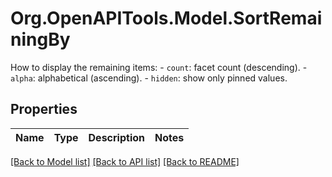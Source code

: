 # Org.OpenAPITools.Model.SortRemainingBy
How to display the remaining items:    - `count`: facet count (descending).   - `alpha`: alphabetical (ascending).   - `hidden`: show only pinned values. 

## Properties

Name | Type | Description | Notes
------------ | ------------- | ------------- | -------------

[[Back to Model list]](../README.md#documentation-for-models) [[Back to API list]](../README.md#documentation-for-api-endpoints) [[Back to README]](../README.md)

